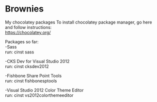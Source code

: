 Brownies
========

My chocolatey packages
To install chocolatey package manager, go here and follow instructions:  
https://chocolatey.org/

Packages so far:  
-Sass  
  run: cinst sass  

-CKS Dev for Visual Studio 2012  
  run: cinst cksdev2012  
	
-Fishbone Share Point Tools  
  run: cinst fishbonesptools  
  
-Visual Studio 2012 Color Theme Editor  
  run: cinst vs2012colorthemeeditor
